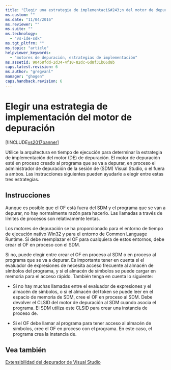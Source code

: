 ```yaml
---
title: "Elegir una estrategia de implementaci&#243;n del motor de depuraci&#243;n | Microsoft Docs"
ms.custom: ""
ms.date: "11/04/2016"
ms.reviewer: ""
ms.suite: ""
ms.technology: 
  - "vs-ide-sdk"
ms.tgt_pltfrm: ""
ms.topic: "article"
helpviewer_keywords: 
  - "motores de depuración, estrategias de implementación"
ms.assetid: 90458fdd-2d34-4f10-82dc-6d8f31b66d8b
caps.latest.revision: 6
ms.author: "gregvanl"
manager: "ghogen"
caps.handback.revision: 6
---
```

# Elegir una estrategia de implementaci&#243;n del motor de depuraci&#243;n
[!INCLUDE[vs2017banner](../../code-quality/includes/vs2017banner.md)]

Utilice la arquitectura en tiempo de ejecución para determinar la estrategia de implementación del motor \(DE\) de depuración.  El motor de depuración esté en proceso creado al programa que se va a depurar, en proceso el administrador de depuración de la sesión de \(SDM\) Visual Studio, o el fuera a ambos.  Las instrucciones siguientes pueden ayudarle a elegir entre estas tres estrategias.  
  
## Instrucciones  
 Aunque es posible que el OF está fuera del SDM y el programa que se van a depurar, no hay normalmente razón para hacerlo.  Las llamadas a través de límites de procesos son relativamente lentas.  
  
 Los motores de depuración se ha proporcionado para el entorno de tiempo de ejecución nativo Win32 y para el entorno de Common Language Runtime.  Si debe reemplazar el OF para cualquiera de estos entornos, debe crear el OF en proceso con el SDM.  
  
 Si no, puede elegir entre crear el OF en proceso al SDM o en proceso al programa que se va a depurar.  Es importante tener en cuenta si el evaluador de expresiones de necesita acceso frecuente al almacén de símbolos del programa, y si el almacén de símbolos se puede cargar en memoria para el acceso rápido.  También tenga en cuenta lo siguiente:  
  
-   Si no hay muchas llamadas entre el evaluador de expresiones y el almacén de símbolos, o si el almacén del token se puede leer en el espacio de memoria de SDM, cree el OF en proceso al SDM.  Debe devolver el CLSID del motor de depuración al SDM cuando asocia el programa.  El SDM utiliza este CLSID para crear una instancia de proceso de.  
  
-   Si el OF debe llamar al programa para tener acceso al almacén de símbolos, cree el OF en proceso con el programa.  En este caso, el programa crea la instancia de.  
  
## Vea también  
 [Extensibilidad del depurador de Visual Studio](../../extensibility/debugger/visual-studio-debugger-extensibility.md)
